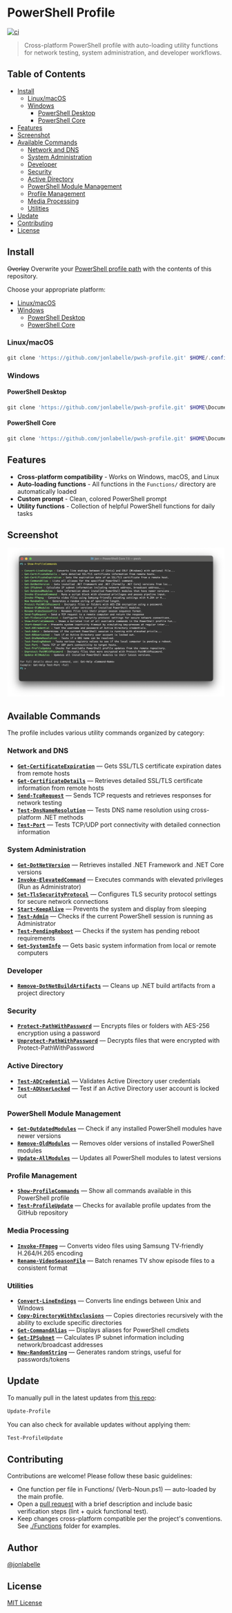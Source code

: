 # PowerShell Profile

[![ci](https://github.com/jonlabelle/pwsh-profile/actions/workflows/ci.yml/badge.svg)](https://github.com/jonlabelle/pwsh-profile/actions/workflows/ci.yml)

> Cross-platform PowerShell profile with auto-loading utility functions for network testing, system administration, and developer workflows.

## Table of Contents

- [Install](#install)
  - [Linux/macOS](#linuxmacos)
  - [Windows](#windows)
    - [PowerShell Desktop](#powershell-desktop)
    - [PowerShell Core](#powershell-core)
- [Features](#features)
- [Screenshot](#screenshot)
- [Available Commands](#available-commands)
  - [Network and DNS](#network-and-dns)
  - [System Administration](#system-administration)
  - [Developer](#developer)
  - [Security](#security)
  - [Active Directory](#active-directory)
  - [PowerShell Module Management](#powershell-module-management)
  - [Profile Management](#profile-management)
  - [Media Processing](#media-processing)
  - [Utilities](#utilities)
- [Update](#update)
- [Contributing](#contributing)
- [License](#license)

## Install

~~Overlay~~ Overwrite your [PowerShell profile path](https://gist.github.com/jonlabelle/f2a4fdd989dbfe59e444e0beaf07bcc9) with the contents of this repository.

Choose your appropriate platform:

- [Linux/macOS](#linuxmacos)
- [Windows](#windows)
  - [PowerShell Desktop](#powershell-desktop)
  - [PowerShell Core](#powershell-core)

### Linux/macOS

```powershell
git clone 'https://github.com/jonlabelle/pwsh-profile.git' $HOME/.config/powershell
```

### Windows

#### PowerShell Desktop

```powershell
git clone 'https://github.com/jonlabelle/pwsh-profile.git' $HOME\Documents\WindowsPowerShell
```

#### PowerShell Core

```powershell
git clone 'https://github.com/jonlabelle/pwsh-profile.git' $HOME\Documents\PowerShell
```

## Features

- **Cross-platform compatibility** - Works on Windows, macOS, and Linux
- **Auto-loading functions** - All functions in the `Functions/` directory are automatically loaded
- **Custom prompt** - Clean, colored PowerShell prompt
- **Utility functions** - Collection of helpful PowerShell functions for daily tasks

## Screenshot

![PowerShell Profile in Windows Terminal](term-screen-shot.png)

## Available Commands

The profile includes various utility commands organized by category:

### Network and DNS

- **[`Get-CertificateExpiration`](Functions/Get-CertificateExpiration.ps1)** — Gets SSL/TLS certificate expiration dates from remote hosts
- **[`Get-CertificateDetails`](Functions/Get-CertificateDetails.ps1)** — Retrieves detailed SSL/TLS certificate information from remote hosts
- **[`Send-TcpRequest`](Functions/Send-TcpRequest.ps1)** — Sends TCP requests and retrieves responses for network testing
- **[`Test-DnsNameResolution`](Functions/Test-DnsNameResolution.ps1)** — Tests DNS name resolution using cross-platform .NET methods
- **[`Test-Port`](Functions/Test-Port.ps1)** — Tests TCP/UDP port connectivity with detailed connection information

### System Administration

- **[`Get-DotNetVersion`](Functions/Get-DotNetVersion.ps1)** — Retrieves installed .NET Framework and .NET Core versions
- **[`Invoke-ElevatedCommand`](Functions/Invoke-ElevatedCommand.ps1)** — Executes commands with elevated privileges (Run as Administrator)
- **[`Set-TlsSecurityProtocol`](Functions/Set-TlsSecurityProtocol.ps1)** — Configures TLS security protocol settings for secure network connections
- **[`Start-KeepAlive`](Functions/Start-KeepAlive.ps1)** — Prevents the system and display from sleeping
- **[`Test-Admin`](Functions/Test-Admin.ps1)** — Checks if the current PowerShell session is running as Administrator
- **[`Test-PendingReboot`](Functions/Test-PendingReboot.ps1)** — Checks if the system has pending reboot requirements
- **[`Get-SystemInfo`](Functions/Get-SystemInfo.ps1)** — Gets basic system information from local or remote computers

### Developer

- **[`Remove-DotNetBuildArtifacts`](Functions/Remove-DotNetBuildArtifacts.ps1)** — Cleans up .NET build artifacts from a project directory

### Security

- **[`Protect-PathWithPassword`](Functions/Protect-PathWithPassword.ps1)** — Encrypts files or folders with AES-256 encryption using a password
- **[`Unprotect-PathWithPassword`](Functions/Unprotect-PathWithPassword.ps1)** — Decrypts files that were encrypted with Protect-PathWithPassword

### Active Directory

- **[`Test-ADCredential`](Functions/Test-ADCredential.ps1)** — Validates Active Directory user credentials
- **[`Test-ADUserLocked`](Functions/Test-ADUserLocked.ps1)** — Test if an Active Directory user account is locked out

### PowerShell Module Management

- **[`Get-OutdatedModules`](Functions/Get-OutdatedModules.ps1)** — Check if any installed PowerShell modules have newer versions
- **[`Remove-OldModules`](Functions/Remove-OldModules.ps1)** — Removes older versions of installed PowerShell modules
- **[`Update-AllModules`](Functions/Update-AllModules.ps1)** — Updates all PowerShell modules to latest versions

### Profile Management

- **[`Show-ProfileCommands`](Functions/Show-ProfileCommands.ps1)** — Show all commands available in this PowerShell profile
- **[`Test-ProfileUpdate`](Functions/Test-ProfileUpdate.ps1)** — Checks for available profile updates from the GitHub repository

### Media Processing

- **[`Invoke-FFmpeg`](Functions/Invoke-FFmpeg.ps1)** — Converts video files using Samsung TV-friendly H.264/H.265 encoding
- **[`Rename-VideoSeasonFile`](Functions/Rename-VideoSeasonFile.ps1)** — Batch renames TV show episode files to a consistent format

### Utilities

- **[`Convert-LineEndings`](Functions/Convert-LineEndings.ps1)** — Converts line endings between Unix and Windows
- **[`Copy-DirectoryWithExclusions`](Functions/Copy-DirectoryWithExclusions.ps1)** — Copies directories recursively with the ability to exclude specific directories
- **[`Get-CommandAlias`](Functions/Get-CommandAlias.ps1)** — Displays aliases for PowerShell cmdlets
- **[`Get-IPSubnet`](Functions/Get-IPSubnet.ps1)** — Calculates IP subnet information including network/broadcast addresses
- **[`New-RandomString`](Functions/New-RandomString.ps1)** — Generates random strings, useful for passwords/tokens

## Update

To manually pull in the latest updates from [this repo](https://github.com/jonlabelle/pwsh-profile):

```powershell
Update-Profile
```

You can also check for available updates without applying them:

```powershell
Test-ProfileUpdate
```

## Contributing

Contributions are welcome! Please follow these basic guidelines:

- One function per file in Functions/ (Verb-Noun.ps1) — auto-loaded by the main profile.
- Open a [pull request](https://github.com/jonlabelle/pwsh-profile/pulls) with a brief description and include basic verification steps (lint + quick functional test).
- Keep changes cross-platform compatible per the project's conventions. See [./Functions](./Functions/) folder for examples.

## Author

[@jonlabelle](https://github.com/jonlabelle)

## License

[MIT License](LICENSE)
